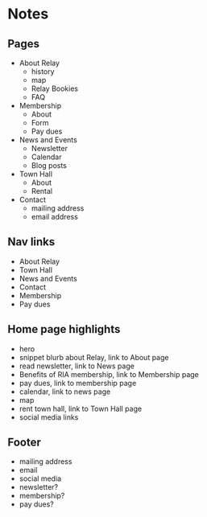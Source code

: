 # Notes

## Pages

- About Relay
  - history
  - map
  - Relay Bookies
  - FAQ
- Membership
  - About
  - Form
  - Pay dues
- News and Events
  - Newsletter
  - Calendar
  - Blog posts
- Town Hall
  - About
  - Rental
- Contact
  - mailing address
  - email address

## Nav links

- About Relay
- Town Hall
- News and Events
- Contact
- Membership
- Pay dues

## Home page highlights

- hero
- snippet blurb about Relay, link to About page
- read newsletter, link to News page
- Benefits of RIA membership, link to Membership page
- pay dues, link to membership page
- calendar, link to news page
- map
- rent town hall, link to Town Hall page
- social media links

## Footer

- mailing address
- email
- social media
- newsletter?
- membership?
- pay dues?
